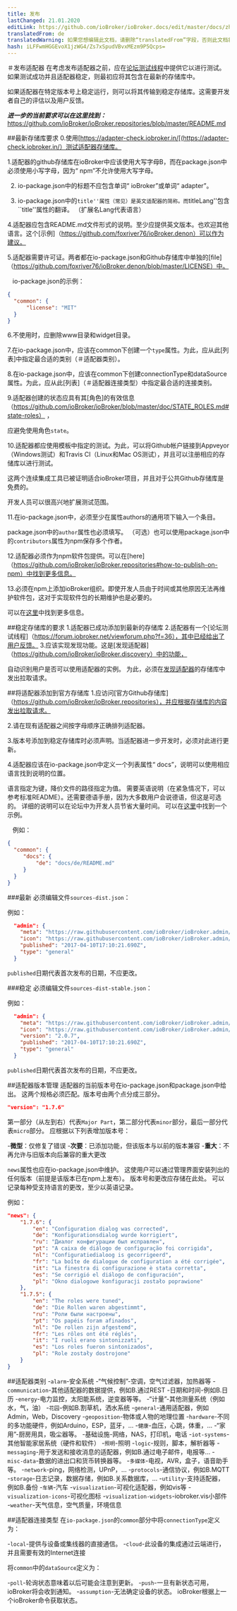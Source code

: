 ```yaml
---
title: 发布
lastChanged: 21.01.2020
editLink: https://github.com/ioBroker/ioBroker.docs/edit/master/docs/zh-cn/dev/adapterpublish.md
translatedFrom: de
translatedWarning: 如果您想编辑此文档，请删除“translatedFrom”字段，否则此文档将再次自动翻译
hash: iLFFwmHGGEvoX1jzWG4/Zs7xSpudVBvxMEzm9P5Qcps=
---
```

＃发布适配器
在考虑发布适配器之前，应在[论坛测试线程](https://forum.iobroker.net/category/91/tester)中提供它以进行测试。
如果测试成功并且适配器稳定，则最初应将其包含在最新的存储库中。

如果适配器在特定版本号上稳定运行，则可以将其传输到稳定存储库。这需要开发者自己的评估以及用户反馈。

***进一步的当前要求可以在这里找到：*** https://github.com/ioBroker/ioBroker.repositories/blob/master/README.md

##最新存储库要求
0.使用[https://adapter-check.iobroker.in/[(https://adapter-check.iobroker.in/）测试适配器存储库。

1.适配器的github存储库在ioBroker中应该使用大写字母B，而在package.json中必须使用小写字母，因为“ npm”不允许使用大写字母。

2. io-package.json中的标题不应包含单词“ ioBroker”或单词“ adapter”。

3. io-package.json中的``title''属性（常见）是英文适配器的简称。而``titleLang''包含``title''属性的翻译。 （扩展名Lang代表语言）

4.适配器应包含README.md文件形式的说明。至少应提供英文版本。也欢迎其他语言。这个[示例]（https://github.com/foxriver76/ioBroker.denon）可以作为建议。

5.适配器需要许可证。两者都在io-package.json和Github存储库中单独的[file]（https://github.com/foxriver76/ioBroker.denon/blob/master/LICENSE）中。

   io-package.json的示例：

```json
{
  "common": {
      "license": "MIT"
  }
}
```

6.不使用时，应删除www目录和widget目录。

7.在io-package.json中，应该在common下创建一个`type`属性。为此，应从此[列表]中指定最合适的类别（＃适配器类别）。

8.在io-package.json中，应该在common下创建connectionType和dataSource属性。为此，应从此[列表]（＃适配器连接类型）中指定最合适的连接类别。

9.适配器创建的状态应具有其[角色]的有效信息（https://github.com/ioBroker/ioBroker/blob/master/doc/STATE_ROLES.md#state-roles） ，

应避免使用角色`state`。

10.适配器都应使用模板中指定的测试。为此，可以将Github帐户链接到Appveyor（Windows测试）和Travis CI（Linux和Mac OS测试），并且可以注册相应的存储库以进行测试。

这两个连续集成工具已被证明适合ioBroker项目，并且对于公共Github存储库是免费的。

开发人员可以很高兴地扩展测试范围。

11.在io-package.json中，必须至少在属性authors的通用项下输入一个条目。

package.json中的`author`属性也必须填写。
（可选）也可以使用package.json中的`contributors`属性为npm保存多个作者。

12.适配器必须作为npm软件包提供。可以在[here]（https://github.com/ioBroker/ioBroker.repositories#how-to-publish-on-npm）中找到更多信息。

13.必须在npm上添加ioBroker组织。即使开发人员由于时间或其他原因无法再维护软件包，这对于实现软件包的长期维护也是必要的。

可以在[这里](https://github.com/ioBroker/ioBroker.repositories#add-owner-to-packet)中找到更多信息。

##稳定存储库的要求
1.适配器已成功添加到最新的存储库
2.适配器有一个[论坛测试线程]（https://forum.iobroker.net/viewforum.php?f=36），其中已经给出了用户反馈。
3.应该实现发现功能。这是[发现适配器]（https://github.com/ioBroker/ioBroker.discovery）中的功能，

自动识别用户是否可以使用适配器的实例。
为此，必须在[发现适配器](https://github.com/ioBroker/ioBroker.discovery)的存储库中发出拉取请求。

##将适配器添加到官方存储库
1.应访问[官方Github存储库]（https://github.com/ioBroker/ioBroker.repositories），并应根据存储库的内容发出拉取请求。

2.请在现有适配器之间按字母顺序正确排列适配器。

3.版本号添加到稳定存储库时必须声明。当适配器进一步开发时，必须对此进行更新。

4.适配器应该在io-package.json中定义一个列表属性“ docs”，说明可以使用相应语言找到说明的位置。

语言指定为键，降价文件的路径指定为值。
需要英语说明（在紧急情况下，可以参考标准README）。还需要德语手册，因为大多数用户会说德语，但这是可选的。
详细的说明可以在论坛中为开发人员节省大量时间。
可以在[这里](https://github.com/foxriver76/ioBroker.denon/blob/master/docs/de/README.md)中找到一个示例。

   例如：

```json
{
  "common": {
     "docs": {
         "de": "docs/de/README.md"
     }
  }
}
```

###最新
必须编辑文件`sources-dist.json`：

例如：

```json
  "admin": {
    "meta": "https://raw.githubusercontent.com/ioBroker/ioBroker.admin/master/io-package.json",
    "icon": "https://raw.githubusercontent.com/ioBroker/ioBroker.admin/master/admin/admin.png",
    "published": "2017-04-10T17:10:21.690Z",
    "type": "general"
  }
```

`published`日期代表首次发布的日期，不应更改。

###稳定
必须编辑文件`sources-dist-stable.json`：

例如：

```json
  "admin": {
    "meta": "https://raw.githubusercontent.com/ioBroker/ioBroker.admin/master/io-package.json",
    "icon": "https://raw.githubusercontent.com/ioBroker/ioBroker.admin/master/admin/admin.png",
    "version": "2.0.7",
    "published": "2017-04-10T17:10:21.690Z",
    "type": "general"
  }
```

`published`日期代表首次发布的日期，不应更改。

##适配器版本管理
适配器的当前版本号在io-package.json和package.json中给出。
这两个规格必须匹配。版本号由两个点分成三部分。

```json
"version": "1.7.6"
```

第一部分（从左到右）代表`Major Part`，第二部分代表`minor`部分，最后一部分代表`micro`部分。
应根据以下列表增加版本号：

-**微型**：仅修复了错误
-**次要**：已添加功能，但该版本与以前的版本兼容
-**重大**：不再允许与旧版本向后兼容的重大更改

`news`属性也应在io-package.json中维护。
这使用户可以通过管理界面安装列出的任何版本（前提是该版本已在npm上发布）。
版本号和更改应存储在此处。
可以记录每种受支持语言的更改，至少以英语记录。

例如：

```json
"news": {
    "1.7.6": {
        "en": "Configuration dialog was corrected",
        "de": "Konfigurationsdialog wurde korrigiert",
        "ru": "Диалог конфигурации был исправлен",
        "pt": "A caixa de diálogo de configuração foi corrigida",
        "nl": "Configuratiedialoog is gecorrigeerd",
        "fr": "La boîte de dialogue de configuration a été corrigée",
        "it": "La finestra di configurazione è stata corretta",
        "es": "Se corrigió el diálogo de configuración",
        "pl": "Okno dialogowe konfiguracji zostało poprawione"
    },
    "1.7.5": {
        "en": "The roles were tuned",
        "de": "Die Rollen waren abgestimmt",
        "ru": "Роли были настроены",
        "pt": "Os papéis foram afinados",
        "nl": "De rollen zijn afgestemd",
        "fr": "Les rôles ont été réglés",
        "it": "I ruoli erano sintonizzati",
        "es": "Los roles fueron sintonizados",
        "pl": "Role zostały dostrojone"
    }
}
```

##适配器类别
-`alarm`-安全系统
-“气候控制”-空调，空气过滤器，加热器等
-`communication`-其他适配器的数据提供，例如B.通过REST
-日期和时间-例如B.日历
-`energy`-电力监控，太阳能系统，逆变器等等。
-“计量”-其他测量系统（例如水，气，油）
-`花园`-例如B.割草机，洒水系统
-`general`-通用适配器，例如Admin，Web，Discovery
-`geoposition`-物体或人物的地理位置
-`hardware`-不同的多功能硬件，例如Arduino，ESP，蓝牙，...
-`健康`-血压，心跳，体重，...
-“家用”-厨房用具，吸尘器等。
-基础设施-网络，NAS，打印机，电话
-`iot-systems`-其他智能家居系统（硬件和软件）
-`照明`-照明
-`logic`-规则，脚本，解析器等
-`messaging`-用于发送和接收消息的适配器，例如B.通过电子邮件，电报等...
-`misc-data`-数据的进出口和货币转换器等。
-`多媒体`-电视，AVR，盒子，语音助手等。
-`network`-ping，网络检测，UPnP，...
-`protocols`-通信协议，例如B.MQTT
-`storage`-日志记录，数据存储，例如B.关系数据库，...
-`utility`-支持适配器，例如B.备份
-`车辆`-汽车
-`visualization`-可视化适配器，例如vis等
-`visualization-icons`-可视化图标
-`visualization-widgets`-iobroker.vis小部件
-`weather`-天气信息，空气质量，环境信息

##适配器连接类型
在`io-package.json`的`common`部分中将`connectionType`定义为：

-`local`-提供与设备或集线器的直接通信。
-`cloud`-此设备的集成通过云端进行，并且需要有效的Internet连接

将`common`中的`dataSource`定义为：

-`poll`-轮询状态意味着以后可能会注意到更新。
-`push`-一旦有新状态可用，ioBroker将会收到通知。
-`assumption`-无法确定设备的状态。 ioBroker根据上一个ioBroker命令获取状态。